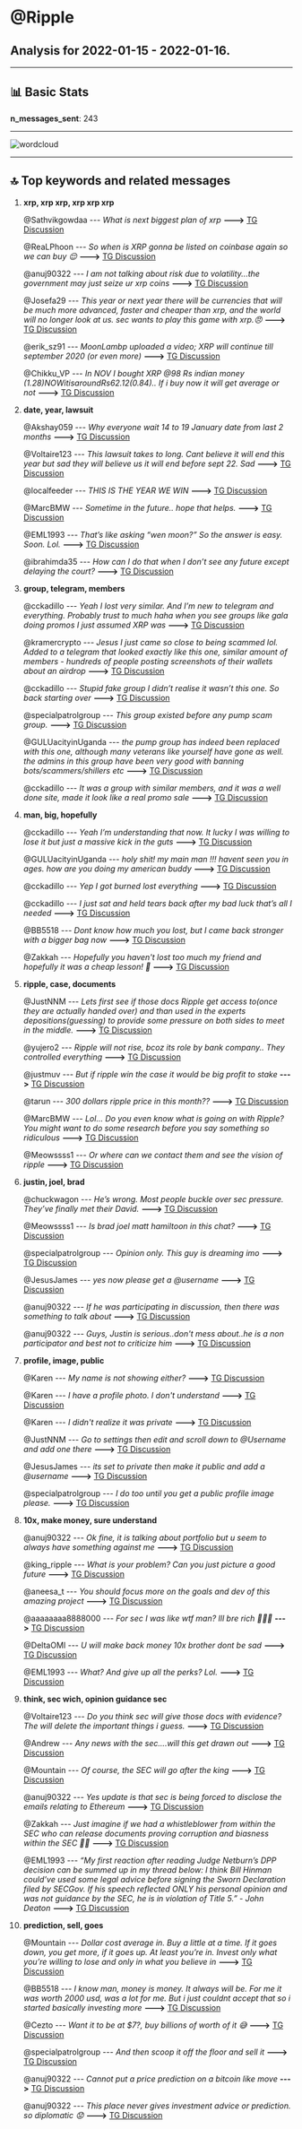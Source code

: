 # **@Ripple**
 ## Analysis for **2022-01-15** - **2022-01-16**.

---

## 📊 **Basic Stats**

**n_messages_sent**: 243

---
![wordcloud](Ripple_1Days_wordcloud.png)

---


## 🔝 **Top keywords and related messages**

1. **xrp, xrp xrp, xrp xrp xrp**

    @Sathvikgowdaa --- *What is next biggest plan of xrp* **--->** [TG Discussion](https://t.me/Ripple/3040765)

    @ReaLPhoon --- *So when is XRP gonna be listed on coinbase again so we can buy 😌* **--->** [TG Discussion](https://t.me/Ripple/3040683)

    @anuj90322 --- *I am not talking about risk due to volatility...the government may just seize ur xrp coins* **--->** [TG Discussion](https://t.me/Ripple/3040833)

    @Josefa29 --- *This year or next year there will be currencies that will be much more advanced, faster and cheaper than xrp, and the world will no longer look at us.  sec wants to play this game with xrp.😠* **--->** [TG Discussion](https://t.me/Ripple/3040697)

    @erik_sz91 --- *MoonLambp uploaded a video; XRP will continue till september 2020 (or even more)* **--->** [TG Discussion](https://t.me/Ripple/3040773)

    @Chikku_VP --- *In NOV I bought XRP  @98 Rs  indian money ($1.28) NOW it is around  Rs 62.12 ($0.84).. If i buy now it will get average or not* **--->** [TG Discussion](https://t.me/Ripple/3040913)

2. **date, year, lawsuit**

    @Akshay059 --- *Why everyone wait 14 to 19 January date from last 2 months* **--->** [TG Discussion](https://t.me/Ripple/3040528)

    @Voltaire123 --- *This lawsuit takes to long. Cant believe it will end this year but sad they will believe us it will end before sept 22. Sad* **--->** [TG Discussion](https://t.me/Ripple/3040796)

    @localfeeder --- *THIS IS THE YEAR WE WIN* **--->** [TG Discussion](https://t.me/Ripple/3041007)

    @MarcBMW --- *Sometime in the future.. hope that helps.* **--->** [TG Discussion](https://t.me/Ripple/3040519)

    @EML1993 --- *That’s like asking “wen moon?” So the answer is easy. Soon. Lol.* **--->** [TG Discussion](https://t.me/Ripple/3040685)

    @ibrahimda35 --- *How can I do that when I don’t see any future except delaying the court?* **--->** [TG Discussion](https://t.me/Ripple/3040587)

3. **group, telegram, members**

    @cckadillo --- *Yeah I lost very similar. And I’m new to telegram and everything. Probably trust to much haha when you see groups like gala doing promos I just assumed XRP was* **--->** [TG Discussion](https://t.me/Ripple/3040468)

    @kramercrypto --- *Jesus I just came so close to being scammed lol. Added to a telegram that looked exactly like this one, similar amount of members - hundreds of people posting screenshots of their wallets about an airdrop* **--->** [TG Discussion](https://t.me/Ripple/3040425)

    @cckadillo --- *Stupid fake group I didn’t realise it wasn’t this one. So back starting over* **--->** [TG Discussion](https://t.me/Ripple/3040451)

    @specialpatrolgroup --- *This group existed before any pump scam group.* **--->** [TG Discussion](https://t.me/Ripple/3040935)

    @GULUacityinUganda --- *the pump group has indeed been replaced with this one, although many veterans like yourself have gone as well. the admins in this group have been very good with banning bots/scammers/shillers etc* **--->** [TG Discussion](https://t.me/Ripple/3040932)

    @cckadillo --- *It was a group with similar members, and it was a well done site, made it look like a real promo sale* **--->** [TG Discussion](https://t.me/Ripple/3040455)

4. **man, big, hopefully**

    @cckadillo --- *Yeah I’m understanding that now. It lucky I was willing to lose it but just a massive kick in the guts* **--->** [TG Discussion](https://t.me/Ripple/3040477)

    @GULUacityinUganda --- *holy shit! my main man !!! havent seen you in ages. how are you doing my american buddy* **--->** [TG Discussion](https://t.me/Ripple/3040928)

    @cckadillo --- *Yep I got burned lost everything* **--->** [TG Discussion](https://t.me/Ripple/3040447)

    @cckadillo --- *I just sat and held tears back after my bad luck that’s all I needed* **--->** [TG Discussion](https://t.me/Ripple/3040456)

    @BB5518 --- *Dont know how much you lost, but I came back stronger with a bigger bag now* **--->** [TG Discussion](https://t.me/Ripple/3040467)

    @Zakkah --- *Hopefully you haven't lost too much my friend and hopefully it was a cheap lesson! 🙏* **--->** [TG Discussion](https://t.me/Ripple/3040472)

5. **ripple, case, documents**

    @JustNNM --- *Lets first see if those docs Ripple get access to(once they are actually handed over) and than used in the experts depositions(guessing) to provide some pressure on both sides to meet in the middle.* **--->** [TG Discussion](https://t.me/Ripple/3040614)

    @yujero2 --- *Ripple will not rise, bcoz its role by bank company.. They controlled everything* **--->** [TG Discussion](https://t.me/Ripple/3040512)

    @justmuv --- *But if ripple win the case it would be big profit to stake* **--->** [TG Discussion](https://t.me/Ripple/3040830)

    @tarun --- *300 dollars ripple price in this month??* **--->** [TG Discussion](https://t.me/Ripple/3040559)

    @MarcBMW --- *Lol... Do you even know what is going on with Ripple? You might want to do some research before you say something so ridiculous* **--->** [TG Discussion](https://t.me/Ripple/3040518)

    @Meowssss1 --- *Or where can we contact them and see the vision of ripple* **--->** [TG Discussion](https://t.me/Ripple/3040437)

6. **justin, joel, brad**

    @chuckwagon --- *He’s wrong. Most people buckle over sec pressure. They’ve finally met their David.* **--->** [TG Discussion](https://t.me/Ripple/3041117)

    @Meowssss1 --- *Is brad joel matt hamiltoon in this chat?* **--->** [TG Discussion](https://t.me/Ripple/3040436)

    @specialpatrolgroup --- *Opinion only. This guy is dreaming imo* **--->** [TG Discussion](https://t.me/Ripple/3040555)

    @JesusJames --- *yes now please get a @username* **--->** [TG Discussion](https://t.me/Ripple/3041139)

    @anuj90322 --- *If he was participating in discussion, then there was something to talk about* **--->** [TG Discussion](https://t.me/Ripple/3041077)

    @anuj90322 --- *Guys, Justin is serious..don't mess about..he is a non participator and best not to criticize him* **--->** [TG Discussion](https://t.me/Ripple/3041075)

7. **profile, image, public**

    @Karen --- *My name is not showing either?* **--->** [TG Discussion](https://t.me/Ripple/3041142)

    @Karen --- *I have a profile photo. I don't understand* **--->** [TG Discussion](https://t.me/Ripple/3041130)

    @Karen --- *I didn't realize it was private* **--->** [TG Discussion](https://t.me/Ripple/3041137)

    @JustNNM --- *Go to settings then edit and scroll down to @Username and add one there* **--->** [TG Discussion](https://t.me/Ripple/3041145)

    @JesusJames --- *its set to private then make it public and add a @username* **--->** [TG Discussion](https://t.me/Ripple/3041134)

    @specialpatrolgroup --- *I do too until you get a public profile image please.* **--->** [TG Discussion](https://t.me/Ripple/3040912)

8. **10x, make money, sure understand**

    @anuj90322 --- *Ok fine, it is talking about portfolio but u seem to always have something against me* **--->** [TG Discussion](https://t.me/Ripple/3040662)

    @king_ripple --- *What is your problem? Can you just picture a good future* **--->** [TG Discussion](https://t.me/Ripple/3040586)

    @aneesa_t --- *You should focus more on the goals and dev of this amazing project* **--->** [TG Discussion](https://t.me/Ripple/3040438)

    @aaaaaaaa8888000 --- *For sec I was like wtf man? Ill bre rich 🤣🤣🤣* **--->** [TG Discussion](https://t.me/Ripple/3040430)

    @DeltaOMI --- *U will make back money 10x brother dont be sad* **--->** [TG Discussion](https://t.me/Ripple/3040530)

    @EML1993 --- *What? And give up all the perks? Lol.* **--->** [TG Discussion](https://t.me/Ripple/3040574)

9. **think, sec wich, opinion guidance sec**

    @Voltaire123 --- *Do you think sec will give those docs with evidence? The will delete the important things i guess.* **--->** [TG Discussion](https://t.me/Ripple/3040618)

    @Andrew --- *Any news with the sec....will this get drawn out* **--->** [TG Discussion](https://t.me/Ripple/3040950)

    @Mountain --- *Of course, the SEC will go after the king* **--->** [TG Discussion](https://t.me/Ripple/3040947)

    @anuj90322 --- *Yes update is that sec is being forced to disclose the emails relating to Ethereum* **--->** [TG Discussion](https://t.me/Ripple/3040638)

    @Zakkah --- *Just imagine if we had a whistleblower from within the SEC who can release documents proving corruption and biasness within the SEC 🤷‍♂️* **--->** [TG Discussion](https://t.me/Ripple/3040285)

    @EML1993 --- *“My first reaction after reading Judge Netburn’s DPP decision can be summed up in my thread below: I think Bill Hinman could’ve used some legal advice before signing the Sworn Declaration filed by SECGov. If his speech reflected ONLY his personal opinion and was not guidance by the SEC, he is in violation of Title 5.” - John Deaton* **--->** [TG Discussion](https://t.me/Ripple/3040504)

10. **prediction, sell, goes**

    @Mountain --- *Dollar cost average in. Buy a little at a time. If it goes down, you get more, if it goes up. At least you’re in. Invest only what you’re willing to lose and only in what you believe in* **--->** [TG Discussion](https://t.me/Ripple/3040921)

    @BB5518 --- *I know man, money is money. It always will be. For me it was worth 2000 usd, was a lot for me. But i just couldnt accept that so i started basically investing more* **--->** [TG Discussion](https://t.me/Ripple/3040478)

    @Cezto --- *Want it to be at $7?, buy billions of worth of it 😅* **--->** [TG Discussion](https://t.me/Ripple/3041141)

    @specialpatrolgroup --- *And then scoop it off the floor and sell it* **--->** [TG Discussion](https://t.me/Ripple/3041056)

    @anuj90322 --- *Cannot put a price prediction on a bitcoin like move* **--->** [TG Discussion](https://t.me/Ripple/3040816)

    @anuj90322 --- *This place never gives investment advice or prediction. so diplomatic 😟* **--->** [TG Discussion](https://t.me/Ripple/3040324)

